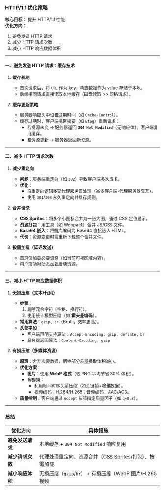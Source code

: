 
### **HTTP/1.1 优化策略**  
**核心目标：** 提升 HTTP/1.1 性能  
**优化方向：**  
1. 避免发送 HTTP 请求  
2. 减少 HTTP 请求次数  
3. 减小 HTTP 响应数据体积  

---

#### **一、避免发送 HTTP 请求：缓存技术**  
1. **缓存机制**  
   - 首次请求后，将 `URL` 作为 key，响应数据作为 value 存储于本地。  
   - 后续相同请求直接读取本地缓存（磁盘读取 >> 网络请求）。  

2. **缓存更新策略**  
   - 服务器响应头中设置过期时间（如 `Cache-Control`）。  
   - 缓存过期时，客户端携带摘要（如 `Etag`）重新请求：  
     - 若资源未变 → 服务器返回 **`304 Not Modified`**（无响应体），客户端复用缓存。  
     - 若资源更新 → 服务器返回新资源。  

---

#### **二、减少 HTTP 请求次数**  
1. **减少重定向**  
   - **问题**：服务端重定向（如 `302`）导致客户端多次请求。  
   - **优化**：  
     - 将重定向逻辑移交代理服务器处理（减少客户端-代理服务器交互）。  
     - 使用 `301`/`308` 永久重定向并缓存规则。  

2. **合并请求**  
   - **CSS Sprites**：将多个小图标合并为一张大图，通过 CSS 定位显示。  
   - **资源打包**：用工具（如 Webpack）合并 JS/CSS 文件。  
   - **Base64 嵌入**：将图片编码为 Base64 直接嵌入 HTML。  
   - **代价**：资源变更时需重新下载整个合并文件。  

3. **按需加载（延迟发送）**  
   - 首屏仅加载必要资源（如当前可视区域内容）。  
   - 用户滚动时动态加载后续资源。  

---

#### **三、减小 HTTP 响应数据体积**  
1. **无损压缩（文本/代码）**  
   - **步骤**：  
     1. 删除冗余字符（空格、换行符）。  
     2. 使用统计模型压缩（如 **霍夫曼编码**）。  
   - **常用算法**：`gzip`、`br`（Brotli，效率更高）。  
   - **头部字段**：  
     - 客户端声明支持算法：`Accept-Encoding: gzip, deflate, br`  
     - 服务器返回算法：`Content-Encoding: gzip`  

2. **有损压缩（多媒体资源）**  
   - **原理**：舍弃次要数据，牺牲部分质量换取体积减小。  
   - **优化方案**：  
     - **图片**：使用 **WebP 格式**（较 PNG 平均节省 30% 体积）。  
     - **音视频**：  
       - 利用帧间时序关系压缩（如关键帧+增量数据）。  
       - 视频编码：H.264/H.265；音频编码：AAC/AC3。  
   - **质量控制**：客户端通过 `Accept` 头部指定质量因子（如 `q=0.8`）。  

---

### **总结**  
| **优化方向**     | **具体措施**                                          |
|-----------------|-----------------------------------------------------|
| **避免发送请求**  | 本地缓存 + `304 Not Modified` 响应复用                 |
| **减少请求次数**  | 代理处理重定向、资源合并（CSS Sprites/打包）、按需加载     |
| **减小响应体积**  | 无损压缩（`gzip`/`br`） + 有损压缩（WebP 图片/H.265 视频 |

